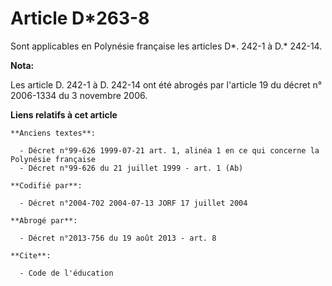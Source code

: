 # Article D*263-8

Sont applicables en Polynésie française les articles D*. 242-1 à D.* 242-14.

**Nota:**

Les article D. 242-1 à D. 242-14 ont été abrogés par l'article 19 du décret n° 2006-1334 du 3 novembre 2006.

**Liens relatifs à cet article**

	**Anciens textes**:

	  - Décret n°99-626 1999-07-21 art. 1, alinéa 1 en ce qui concerne la Polynésie française
	  - Décret n°99-626 du 21 juillet 1999 - art. 1 (Ab)

	**Codifié par**:

	  - Décret n°2004-702 2004-07-13 JORF 17 juillet 2004

	**Abrogé par**:

	  - Décret n°2013-756 du 19 août 2013 - art. 8

	**Cite**:

	  - Code de l'éducation
